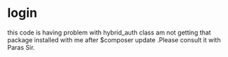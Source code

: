 # login
this code is having problem with hybrid_auth class am not getting that package installed with me after $composer update .Please consult it with Paras Sir.
